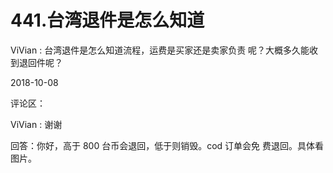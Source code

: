 # 441.台湾退件是怎么知道

ViVian : 台湾退件是怎么知道流程，运费是买家还是卖家负责 呢？大概多久能收到退回件呢？

2018-10-08

评论区：

ViVian : 谢谢

回答：你好，高于 800 台币会退回，低于则销毁。cod 订单会免 费退回。具体看图片。